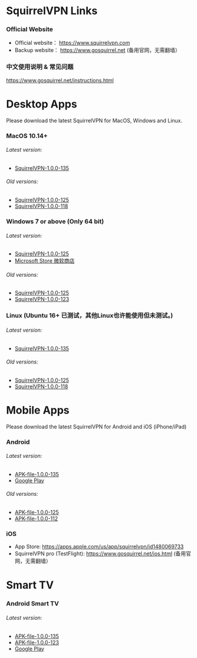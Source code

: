 # SquirrelVPN Links

### Official Website ###
- Official website： https://www.squirrelvpn.com
- Backup website： https://www.gosquirrel.net (备用官网，无需翻墙）


### 中文使用说明 & 常见问题 ###
https://www.gosquirrel.net/instructions.html



# Desktop Apps
Please download the latest SquirrelVPN for MacOS, Windows and Linux.

### MacOS 10.14+ ###
###### Latest version:
- [SquirrelVPN-1.0.0-135](https://github.com/squirrelvpn/download/blob/master/clients/SquirrelVPN-Mac-1.0.0-135-x64-release.dmg?raw=true)

###### Old versions:
- [SquirrelVPN-1.0.0-125](https://github.com/squirrelvpn/download/blob/master/clients/SquirrelVPN-Mac-1.0.0-125-x64-release.dmg?raw=true)
- [SquirrelVPN-1.0.0-118](https://github.com/squirrelvpn/download/blob/master/clients/SquirrelVPN-Mac-1.0.0-118-x64-release.dmg?raw=true)



### Windows 7 or above (Only 64 bit) ###
###### Latest version:
- [SquirrelVPN-1.0.0-125](https://github.com/squirrelvpn/download/blob/master/clients/SquirrelVPN-Win-1.0.0-135-x64-release.exe?raw=true)
- [Microsoft Store 微软商店](https://www.microsoft.com/en-us/p/squirrelvpn/9nsmq6f5g1z5?t=1611889330284&rtc=1)


###### Old versions:
- [SquirrelVPN-1.0.0-125](https://github.com/squirrelvpn/download/blob/master/clients/SquirrelVPN-Win-1.0.0-125-x64-release.exe?raw=true)
- [SquirrelVPN-1.0.0-123](https://github.com/squirrelvpn/download/blob/master/clients/SquirrelVPN-Win-1.0.0-123-x64-release.exe?raw=true)



### Linux (Ubuntu 16+ 已测试，其他Linux也许能使用但未测试。) ###
###### Latest version:
- [SquirrelVPN-1.0.0-135](https://github.com/squirrelvpn/download/blob/master/clients/SquirrelVPN-Linux-1.0.0-135-x64-release.AppImage?raw=true)

###### Old versions:
- [SquirrelVPN-1.0.0-125](https://github.com/squirrelvpn/download/blob/master/clients/SquirrelVPN-Linux-1.0.0-125-x64-release.AppImage?raw=true)
- [SquirrelVPN-1.0.0-118](https://github.com/squirrelvpn/download/blob/master/clients/SquirrelVPN-Linux-1.0.0-118-x64-release.AppImage?raw=true)



# Mobile Apps
Please download the latest SquirrelVPN for Android and iOS (iPhone/iPad)


### Android ###
###### Latest version:
- [APK-file-1.0.0-135](https://github.com/squirrelvpn/download/blob/master/clients/SquirrelVPN-Android-1.0.0-135-release.apk?raw=true) 
- [Google Play](https://play.google.com/store/apps/details?id=com.squirrelvpn)

###### Old versions:
- [APK-file-1.0.0-125](https://github.com/squirrelvpn/download/blob/master/clients/SquirrelVPN-Android-1.0.0-125-release.apk?raw=true)
- [APK-file-1.0.0-112](https://github.com/squirrelvpn/download/blob/master/clients/SquirrelVPN-Android-1.0.0-112-release.apk?raw=true) 


### iOS ###
- App Store: https://apps.apple.com/us/app/squirrelvpn/id1480069733
- SquirrelVPN pro (TestFlight): https://www.gosquirrel.net/ios.html (备用官网，无需翻墙）


# Smart TV 

### Android Smart TV ###
###### Latest version:
- [APK-file-1.0.0-135](https://github.com/squirrelvpn/download/blob/master/clients/SquirrelVPN-TV-1.0.0-135-release.apk?raw=true)
- [APK-file-1.0.0-123](https://github.com/squirrelvpn/download/blob/master/clients/SquirrelVPN-TV-release-1.0.0-123.apk?raw=true)
- [Google Play](https://play.google.com/store/apps/details?id=com.squirrelvpntv)



